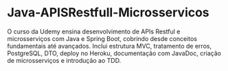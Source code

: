 # Java-APISRestfull-Microsservicos
O curso da Udemy ensina desenvolvimento de APIs Restful e microsserviços com Java e Spring Boot, cobrindo desde conceitos fundamentais até avançados. Inclui estrutura MVC, tratamento de erros, PostgreSQL, DTO, deploy no Heroku, documentação com JavaDoc, criação de microsserviços e introdução ao TDD. 
